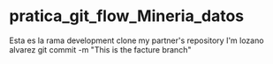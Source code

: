 # pratica_git_flow_Mineria_datos

Esta es la rama development
 clone my partner's repository I'm lozano alvarez
 git commit -m "This is the facture branch"